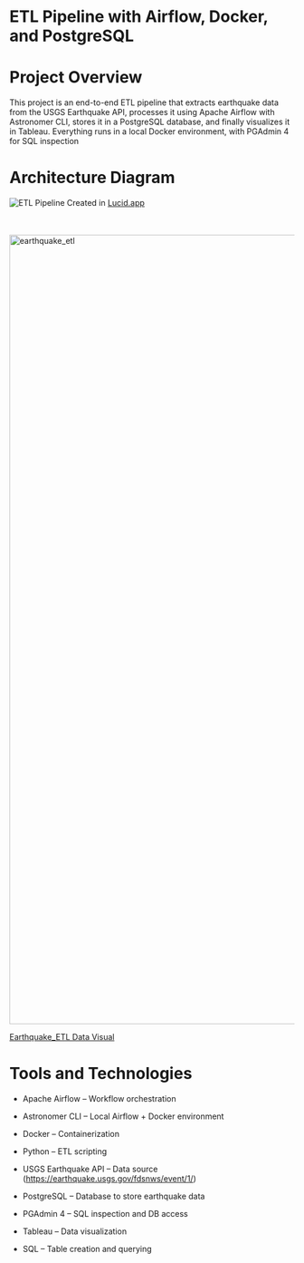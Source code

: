 # ETL Pipeline with Airflow, Docker, and PostgreSQL

# Project Overview

This project is an end-to-end ETL pipeline that extracts earthquake data from the USGS Earthquake API, processes it using Apache Airflow with Astronomer CLI, stores it in a PostgreSQL database, and finally visualizes it in Tableau. Everything runs in a local Docker environment, with PGAdmin 4 for SQL inspection


# Architecture Diagram

![ETL Pipeline](https://github.com/user-attachments/assets/d242737a-1afb-4544-a644-eead08542fe0)
Created in [Lucid.app](https://lucid.app)
  
  
  <br><br>
<img width="1393" alt="earthquake_etl" src="https://github.com/user-attachments/assets/0865cb49-4d01-4a6a-9da3-0c3f72b9f04f" />

[Earthquake_ETL Data Visual](https://public.tableau.com/app/profile/dazhon4110/viz/EarthquakeETLProjectVisual-March2025/EarthquakeMapVisual)


# Tools and Technologies

 - Apache Airflow – Workflow orchestration

- Astronomer CLI – Local Airflow + Docker environment

- Docker – Containerization

- Python – ETL scripting

- USGS Earthquake API – Data source (https://earthquake.usgs.gov/fdsnws/event/1/)

- PostgreSQL – Database to store earthquake data

- PGAdmin 4 – SQL inspection and DB access

- Tableau – Data visualization

- SQL – Table creation and querying
